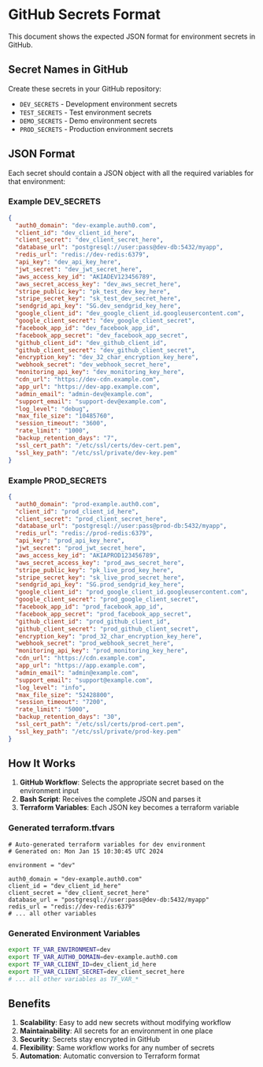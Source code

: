 # GitHub Secrets Format

This document shows the expected JSON format for environment secrets in GitHub.

## Secret Names in GitHub

Create these secrets in your GitHub repository:
- `DEV_SECRETS` - Development environment secrets
- `TEST_SECRETS` - Test environment secrets  
- `DEMO_SECRETS` - Demo environment secrets
- `PROD_SECRETS` - Production environment secrets

## JSON Format

Each secret should contain a JSON object with all the required variables for that environment:

### Example DEV_SECRETS
```json
{
  "auth0_domain": "dev-example.auth0.com",
  "client_id": "dev_client_id_here",
  "client_secret": "dev_client_secret_here",
  "database_url": "postgresql://user:pass@dev-db:5432/myapp",
  "redis_url": "redis://dev-redis:6379",
  "api_key": "dev_api_key_here",
  "jwt_secret": "dev_jwt_secret_here",
  "aws_access_key_id": "AKIADEV123456789",
  "aws_secret_access_key": "dev_aws_secret_here",
  "stripe_public_key": "pk_test_dev_key_here",
  "stripe_secret_key": "sk_test_dev_secret_here",
  "sendgrid_api_key": "SG.dev_sendgrid_key_here",
  "google_client_id": "dev_google_client_id.googleusercontent.com",
  "google_client_secret": "dev_google_client_secret",
  "facebook_app_id": "dev_facebook_app_id",
  "facebook_app_secret": "dev_facebook_app_secret",
  "github_client_id": "dev_github_client_id",
  "github_client_secret": "dev_github_client_secret",
  "encryption_key": "dev_32_char_encryption_key_here",
  "webhook_secret": "dev_webhook_secret_here",
  "monitoring_api_key": "dev_monitoring_key_here",
  "cdn_url": "https://dev-cdn.example.com",
  "app_url": "https://dev-app.example.com",
  "admin_email": "admin-dev@example.com",
  "support_email": "support-dev@example.com",
  "log_level": "debug",
  "max_file_size": "10485760",
  "session_timeout": "3600",
  "rate_limit": "1000",
  "backup_retention_days": "7",
  "ssl_cert_path": "/etc/ssl/certs/dev-cert.pem",
  "ssl_key_path": "/etc/ssl/private/dev-key.pem"
}
```

### Example PROD_SECRETS
```json
{
  "auth0_domain": "prod-example.auth0.com",
  "client_id": "prod_client_id_here",
  "client_secret": "prod_client_secret_here",
  "database_url": "postgresql://user:pass@prod-db:5432/myapp",
  "redis_url": "redis://prod-redis:6379",
  "api_key": "prod_api_key_here",
  "jwt_secret": "prod_jwt_secret_here",
  "aws_access_key_id": "AKIAPROD123456789",
  "aws_secret_access_key": "prod_aws_secret_here",
  "stripe_public_key": "pk_live_prod_key_here",
  "stripe_secret_key": "sk_live_prod_secret_here",
  "sendgrid_api_key": "SG.prod_sendgrid_key_here",
  "google_client_id": "prod_google_client_id.googleusercontent.com",
  "google_client_secret": "prod_google_client_secret",
  "facebook_app_id": "prod_facebook_app_id",
  "facebook_app_secret": "prod_facebook_app_secret",
  "github_client_id": "prod_github_client_id",
  "github_client_secret": "prod_github_client_secret",
  "encryption_key": "prod_32_char_encryption_key_here",
  "webhook_secret": "prod_webhook_secret_here",
  "monitoring_api_key": "prod_monitoring_key_here",
  "cdn_url": "https://cdn.example.com",
  "app_url": "https://app.example.com",
  "admin_email": "admin@example.com",
  "support_email": "support@example.com",
  "log_level": "info",
  "max_file_size": "52428800",
  "session_timeout": "7200",
  "rate_limit": "5000",
  "backup_retention_days": "30",
  "ssl_cert_path": "/etc/ssl/certs/prod-cert.pem",
  "ssl_key_path": "/etc/ssl/private/prod-key.pem"
}
```

## How It Works

1. **GitHub Workflow**: Selects the appropriate secret based on the environment input
2. **Bash Script**: Receives the complete JSON and parses it
3. **Terraform Variables**: Each JSON key becomes a terraform variable

### Generated terraform.tfvars
```hcl
# Auto-generated terraform variables for dev environment
# Generated on: Mon Jan 15 10:30:45 UTC 2024

environment = "dev"

auth0_domain = "dev-example.auth0.com"
client_id = "dev_client_id_here"
client_secret = "dev_client_secret_here"
database_url = "postgresql://user:pass@dev-db:5432/myapp"
redis_url = "redis://dev-redis:6379"
# ... all other variables
```

### Generated Environment Variables
```bash
export TF_VAR_ENVIRONMENT=dev
export TF_VAR_AUTH0_DOMAIN=dev-example.auth0.com
export TF_VAR_CLIENT_ID=dev_client_id_here
export TF_VAR_CLIENT_SECRET=dev_client_secret_here
# ... all other variables as TF_VAR_*
```

## Benefits

1. **Scalability**: Easy to add new secrets without modifying workflow
2. **Maintainability**: All secrets for an environment in one place
3. **Security**: Secrets stay encrypted in GitHub
4. **Flexibility**: Same workflow works for any number of secrets
5. **Automation**: Automatic conversion to Terraform format 
